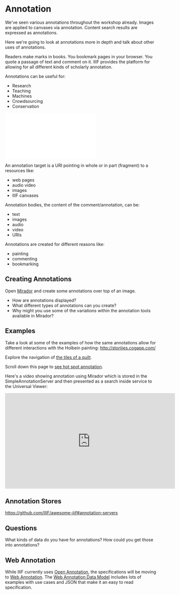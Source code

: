 # Annotation

<!-- #todo:140 write annotation section -->

We've seen various annotations throughout the workshop already. Images are applied to canvases via annotation. Content search results are expressed as annotations.

<!-- #todo:60 are there other instance in the workshop where we've already mentioned annotations? -->

Here we're going to look at annotations more in depth and talk about other uses of annotations.

Readers make marks in books. You bookmark pages in your browser. You quote a passage of text and comment on it. IIIF provides the platform for allowing for all different kinds of scholarly annotation.

Annotations can be useful for:
- Research
- Teaching
- Machines
- Crowdsourcing
- Conservation

<!-- #todo:70 maybe mention hypothesis? -->

<!-- #todo:30 While annotation is specified outside of IIIF it is useful to have a basic understanding of how annotations work. -->

![](../assets/images/annotation-body-target.md)

An annotation target is a URI pointing in whole or in part (fragment) to a resources like:
- web pages
- audio video
- images
- IIIF canvases

Annotation bodies, the content of the comment/annotation, can be:
- text
- images
- audio
- video
- URIs

Annotations are created for different reasons like:
- painting
- commenting
- bookmarking

## Creating Annotations

Open [Mirador](../viewers/mirador.html) and create some annotations over top of an image.

- How are annotations displayed?
- What different types of annotations can you create?
- Why might you use some of the variations within the annotation tools available in Mirador?

## Examples

Take a look at some of the examples of how the same annotations allow for different interactions with the Holbein painting:
http://storiiies.cogapp.com/

<!-- #todoplus:40 make video of one of the holbein examples -->

Explore the navigation of [the tiles of a quilt](http://ghp.wellcomecollection.org/annotation-viewer/quilt).

Scroll down this page to [see hot spot annotation](https://www.vam.ac.uk/articles/the-butler-bowdon-cope).

Here's a video showing annotation using Mirador which is stored in the SimpleAnnotationServer and then presented as a search inside service to the Universal Viewer:

<iframe width="560" height="315" src="https://www.youtube.com/embed/z5XqdjCSGHc?rel=0&amp;showinfo=0" frameborder="0" allowfullscreen></iframe>

## Annotation Stores

https://github.com/IIIF/awesome-iiif#annotation-servers

<!-- #todo:170 write section on annotation stores -->

## Questions

What kinds of data do you have for annotations?  How could you get those into annotations?

<!-- #todo:40 add example of hot spot annotation. V&A? -->

## Web Annotation

While IIIF currently uses [Open Annotation][open-annotation], the specifications will be moving to [Web Annotation][web-annotation]. The [Web Annotation Data Model][web-annotation-data-model] includes lots of examples with use cases and JSON that make it an easy to read specification.

[open-annotation]: http://iiif.io/api/annex/openannotation/index.html
[web-annotation]: https://www.w3.org/blog/news/archives/6156
[web-annotation-data-model]: https://www.w3.org/TR/2017/REC-annotation-model-20170223/
